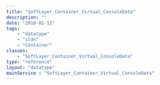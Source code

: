 ```yaml
---
title: "SoftLayer_Container_Virtual_ConsoleData"
description: ""
date: "2018-02-12"
tags:
    - "datatype"
    - "sldn"
    - "Container"
classes:
    - "SoftLayer_Container_Virtual_ConsoleData"
type: "reference"
layout: "datatype"
mainService : "SoftLayer_Container_Virtual_ConsoleData"
---
```

